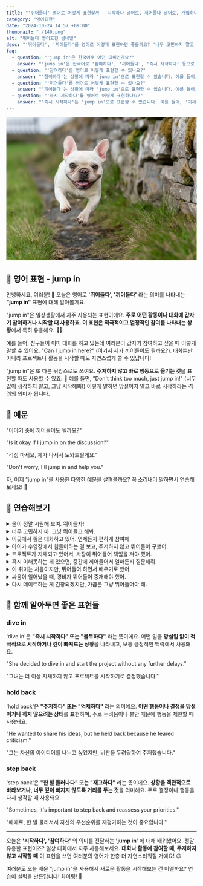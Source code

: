 ```yaml
---
title: "'뛰어들다' 영어로 어떻게 표현할까 - 시작하다 영어로, 끼어들다 영어로, 개입하다 영어로"
category: "영어표현"
date: "2024-10-24 14:57 +09:00"
thumbnail: "./140.png"
alt: "뛰어들다 영어표현 썸네일"
desc: "'뛰어들다', '끼어들다'를 영어로 어떻게 표현하면 좋을까요? '너무 고민하지 말고 그냥 뛰어들어서 해봐', '제가 대화 중에 끼어들어도 될까요?' 등을 영어로 표현하는 법을 배워봅시다. 다양한 예문을 통해서 연습하고 본인의 표현으로 만들어 보세요."
faq:
  - question: "'jump in'은 한국어로 어떤 의미인가요?"
    answer: "'jump in'은 한국어로 '참여하다', '끼어들다', '즉시 시작하다' 등으로 번역될 수 있습니다. 대화나 활동에 즉각적으로 참여하거나 개입할 때 사용합니다."
  - question: "'참여하다'를 영어로 어떻게 표현할 수 있나요?"
    answer: "'참여하다'는 상황에 따라 'jump in'으로 표현할 수 있습니다. 예를 들어, '그 프로젝트에 참여하고 싶어'는 'I want to jump in on that project'로 말할 수 있습니다."
  - question: "'끼어들다'를 영어로 어떻게 표현할 수 있나요?"
    answer: "'끼어들다'는 상황에 따라 'jump in'으로 표현할 수 있습니다. 예를 들어, '대화 중에 끼어들지 마'는 'Don't jump in during the conversation'으로 말할 수 있습니다."
  - question: "'즉시 시작하다'를 영어로 어떻게 표현하나요?"
    answer: "'즉시 시작하다'는 'jump in'으로 표현할 수 있습니다. 예를 들어, '이제 시작해도 돼'는 'You can jump in now'로 표현할 수 있습니다."
---
```


![Leaping French Bulldog](./140-1.jpeg)

## 🌟 영어 표현 - jump in

안녕하세요, 여러분! 👋 오늘은 영어로 **'뛰어들다', '끼어들다'** 라는 의미를 나타내는 **"jump in"** 표현에 대해 알아볼게요.

"jump in"은 일상생활에서 자주 사용되는 표현이에요. **주로 어떤 활동이나 대화에 갑자기 참여하거나 시작할 때 사용하죠. 이 표현은 적극적이고 열정적인 참여를 나타내는 상황**에서 특히 유용해요. 🏊‍♂️

예를 들어, 친구들이 이미 대화를 하고 있는데 여러분이 갑자기 참여하고 싶을 때 이렇게 말할 수 있어요. "Can I jump in here?" (여기서 제가 끼어들어도 될까요?). 대화뿐만 아니라 프로젝트나 활동을 시작할 때도 자연스럽게 쓸 수 있답니다!

"jump in"은 또 다른 뉘앙스로도 쓰여요. **주저하지 않고 바로 행동으로 옮기는 것**을 표현할 때도 사용할 수 있죠. 🚀 예를 들면, "Don't think too much, just jump in!" (너무 많이 생각하지 말고, 그냥 시작해봐!) 이렇게 말하면 망설이지 말고 바로 시작하라는 격려의 의미가 됩니다.

<script async src="https://pagead2.googlesyndication.com/pagead/js/adsbygoogle.js?client=ca-pub-1465612013356152"
     crossorigin="anonymous"></script>
<!-- engple-horizontal-ad -->

<ins class="adsbygoogle"
     style="display:block"
     data-ad-client="ca-pub-1465612013356152"
     data-ad-slot="2106896038"
     data-ad-format="auto"
     data-full-width-responsive="true"></ins>

<script>
     (adsbygoogle = window.adsbygoogle || []).push({});
</script>

## 📖 예문

"이야기 중에 끼어들어도 될까요?"

"Is it okay if I jump in on the discussion?"

"걱정 마세요, 제가 나서서 도와드릴게요."

"Don't worry, I'll jump in and help you."

자, 이제 "jump in"을 사용한 다양한 예문을 살펴볼까요? 꼭 소리내어 말하면서 연습해보세요! 🎤

## 💬 연습해보기

<details>
<summary>물이 정말 시원해 보여. 뛰어들자!</summary>
<span>The water looks so refreshing. Let's jump in!</span>
</details>

<details>
<summary>너무 고민하지 마. 그냥 뛰어들고 해봐.</summary>
<span>Don't think too much about it. Just jump in and give it a try.</span>
</details>

<details>
<summary>이곳에서 좋은 대화하고 있어. 언제든지 편하게 참여해.</summary>
<span>Hey, we're having a great conversation here. <a href="/blog/얼마든지-영어표현/">Feel free to</a> jump in anytime.</span>
</details>

<details>
<summary>아이가 수영장에서 힘들어하는 걸 보고, 주저하지 않고 뛰어들어 구했어.</summary>
<span>When I saw the kid struggling in the pool, I didn't <a href="/blog/in-english/135.hesitate/">hesitate</a> to jump in and save him.</span>
</details>

<details>
<summary>프로젝트가 지체되고 있어서, 사장이 뛰어들어 책임을 져야 했어.</summary>
<span>The project was <a href="/blog/in-english/031.fall-behind/">falling behind</a>, so the boss had to jump in and take charge.</span>
</details>

<details>
<summary>혹시 이해못하는 게 있으면, 중간에 끼어들어서 얼마든지 질문해줘.</summary>
<span>If there's anything you don't understand, <a href="/blog/얼마든지-영어표현/">feel free to</a> jump in and ask questions anytime.</span>
</details>

<details>
<summary>이 취미는 처음이지만, 뛰어들어 하면서 배우기로 했어.</summary>
<span>I'm new to this hobby, but I  <a href="/blog/in-english/062.decide-to/">decided to</a> jump in and learn as I go.</span>
</details>

<details>
<summary>싸움이 일어났을 때, 경비가 뛰어들어 중재해야 했어.</summary>
<span>When the fight broke out, security had to jump in and break it up.</span>
</details>

<details>
<summary>다시 데이트하는 게 긴장되겠지만, 가끔은 그냥 뛰어들어야 해.</summary>
<span>I know you're <a href="/blog/in-english/115.nervous/">nervous</a> about dating again, but sometimes you just gotta jump in.</span>
</details>

## 🤝 함께 알아두면 좋은 표현들

### dive in

'dive in'은 **"즉시 시작하다" 또는 "몰두하다"** 라는 뜻이에요. 어떤 일을 **망설임 없이 적극적으로 시작하거나 깊이 빠져드는 상황**을 나타내고, 보통 긍정적인 맥락에서 사용돼요.

"She decided to dive in and start the project without any further delays."

"그녀는 더 이상 지체하지 않고 프로젝트를 시작하기로 결정했습니다."

### hold back

'hold back'은 **"주저하다" 또는 "억제하다"** 라는 의미예요. **어떤 행동이나 결정을 망설이거나 하지 않으려는 상태**를 표현하며, 주로 두려움이나 불안 때문에 행동을 제한할 때 사용돼요.

"He wanted to share his ideas, but he held back because he feared criticism."

"그는 자신의 아이디어를 나누고 싶었지만, 비판을 두려워하여 주저했습니다."

### step back

'step back'은 **"한 발 물러나다" 또는 "재고하다"** 라는 뜻이에요. **상황을 객관적으로 바라보거나, 너무 깊이 빠지지 않도록 거리를 두는 것**을 의미해요. 주로 결정이나 행동을 다시 생각할 때 사용돼요.

"Sometimes, it's important to step back and reassess your priorities."

"때때로, 한 발 물러서서 자신의 우선순위를 재평가하는 것이 중요합니다."

---

오늘은 **'시작하다', '참여하다'** 의 의미를 전달하는 **'jump in'** 에 대해 배워봤어요. 정말 유용한 표현이죠? 일상 대화에서 자주 사용해보세요. **대화나 활동에 참여할 때, 주저하지 않고 시작할 때** 이 표현을 쓰면 여러분의 영어가 한층 더 자연스러워질 거예요! 😉

여러분도 오늘 배운 "jump in"을 사용해서 새로운 활동을 시작해보는 건 어떨까요? 연습이 실력을 만든답니다! 화이팅! 💪
